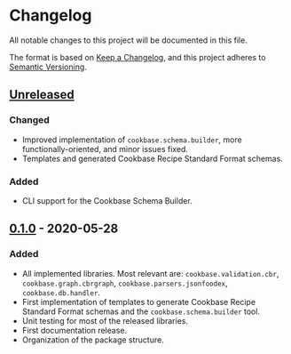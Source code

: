 # Changelog
All notable changes to this project will be documented in this file.

The format is based on [Keep a Changelog](https://keepachangelog.com/en/1.0.0/),
and this project adheres to [Semantic Versioning](https://semver.org/spec/v2.0.0.html).

## [Unreleased]
### Changed
- Improved implementation of `cookbase.schema.builder`, more functionally-oriented, and minor issues fixed.
- Templates and generated Cookbase Recipe Standard Format schemas.
### Added
- CLI support for the Cookbase Schema Builder.

## [0.1.0] - 2020-05-28
### Added
- All implemented libraries. Most relevant are: `cookbase.validation.cbr`, `cookbase.graph.cbrgraph`, `cookbase.parsers.jsonfoodex`, `cookbase.db.handler`.
- First implementation of templates to generate Cookbase Recipe Standard Format schemas and the `cookbase.schema.builder` tool.
- Unit testing for most of the released libraries.
- First documentation release.
- Organization of the package structure.


[Unreleased]: https://github.com/hblanko/cookbase/compare/v0.1.0...HEAD
[0.1.0]: https://github.com/hblanko/cookbase/releases/tag/v0.1.0

